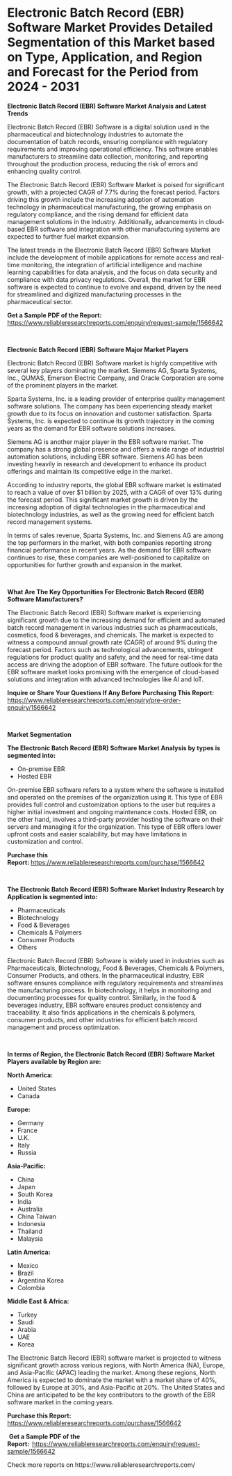 <p><h1>Electronic Batch Record (EBR) Software Market Provides Detailed Segmentation of this Market based on Type, Application, and Region and Forecast for the Period from 2024 - 2031</h1></p><p><strong>Electronic Batch Record (EBR) Software Market Analysis and Latest Trends</strong></p>
<p><p>Electronic Batch Record (EBR) Software is a digital solution used in the pharmaceutical and biotechnology industries to automate the documentation of batch records, ensuring compliance with regulatory requirements and improving operational efficiency. This software enables manufacturers to streamline data collection, monitoring, and reporting throughout the production process, reducing the risk of errors and enhancing quality control.</p><p>The Electronic Batch Record (EBR) Software Market is poised for significant growth, with a projected CAGR of 7.7% during the forecast period. Factors driving this growth include the increasing adoption of automation technology in pharmaceutical manufacturing, the growing emphasis on regulatory compliance, and the rising demand for efficient data management solutions in the industry. Additionally, advancements in cloud-based EBR software and integration with other manufacturing systems are expected to further fuel market expansion.</p><p>The latest trends in the Electronic Batch Record (EBR) Software Market include the development of mobile applications for remote access and real-time monitoring, the integration of artificial intelligence and machine learning capabilities for data analysis, and the focus on data security and compliance with data privacy regulations. Overall, the market for EBR software is expected to continue to evolve and expand, driven by the need for streamlined and digitized manufacturing processes in the pharmaceutical sector.</p></p>
<p><strong>Get a Sample PDF of the Report:&nbsp;</strong> <a href="https://www.reliableresearchreports.com/enquiry/request-sample/1566642">https://www.reliableresearchreports.com/enquiry/request-sample/1566642</a></p>
<p>&nbsp;</p>
<p><strong>Electronic Batch Record (EBR) Software Major Market Players</strong></p>
<p><p>Electronic Batch Record (EBR) Software market is highly competitive with several key players dominating the market. Siemens AG, Sparta Systems, Inc., QUMAS, Emerson Electric Company, and Oracle Corporation are some of the prominent players in the market.</p><p>Sparta Systems, Inc. is a leading provider of enterprise quality management software solutions. The company has been experiencing steady market growth due to its focus on innovation and customer satisfaction. Sparta Systems, Inc. is expected to continue its growth trajectory in the coming years as the demand for EBR software solutions increases.</p><p>Siemens AG is another major player in the EBR software market. The company has a strong global presence and offers a wide range of industrial automation solutions, including EBR software. Siemens AG has been investing heavily in research and development to enhance its product offerings and maintain its competitive edge in the market.</p><p>According to industry reports, the global EBR software market is estimated to reach a value of over $1 billion by 2025, with a CAGR of over 13% during the forecast period. This significant market growth is driven by the increasing adoption of digital technologies in the pharmaceutical and biotechnology industries, as well as the growing need for efficient batch record management systems.</p><p>In terms of sales revenue, Sparta Systems, Inc. and Siemens AG are among the top performers in the market, with both companies reporting strong financial performance in recent years. As the demand for EBR software continues to rise, these companies are well-positioned to capitalize on opportunities for further growth and expansion in the market.</p></p>
<p>&nbsp;</p>
<p><strong>What Are The Key Opportunities For Electronic Batch Record (EBR) Software Manufacturers?</strong></p>
<p><p>The Electronic Batch Record (EBR) Software market is experiencing significant growth due to the increasing demand for efficient and automated batch record management in various industries such as pharmaceuticals, cosmetics, food & beverages, and chemicals. The market is expected to witness a compound annual growth rate (CAGR) of around 9% during the forecast period. Factors such as technological advancements, stringent regulations for product quality and safety, and the need for real-time data access are driving the adoption of EBR software. The future outlook for the EBR software market looks promising with the emergence of cloud-based solutions and integration with advanced technologies like AI and IoT.</p></p>
<p><strong>Inquire or Share Your Questions If Any Before Purchasing This Report:</strong> <a href="https://www.reliableresearchreports.com/enquiry/pre-order-enquiry/1566642">https://www.reliableresearchreports.com/enquiry/pre-order-enquiry/1566642</a></p>
<p>&nbsp;</p>
<p><strong>Market Segmentation</strong></p>
<p><strong>The Electronic Batch Record (EBR) Software Market Analysis by types is segmented into:</strong></p>
<p><ul><li>On-premise EBR</li><li>Hosted EBR</li></ul></p>
<p><p>On-premise EBR software refers to a system where the software is installed and operated on the premises of the organization using it. This type of EBR provides full control and customization options to the user but requires a higher initial investment and ongoing maintenance costs. Hosted EBR, on the other hand, involves a third-party provider hosting the software on their servers and managing it for the organization. This type of EBR offers lower upfront costs and easier scalability, but may have limitations in customization and control.</p></p>
<p><strong>Purchase this Report:&nbsp;</strong><a href="https://www.reliableresearchreports.com/purchase/1566642">https://www.reliableresearchreports.com/purchase/1566642</a></p>
<p>&nbsp;</p>
<p><strong>The Electronic Batch Record (EBR) Software Market Industry Research by Application is segmented into:</strong></p>
<p><ul><li>Pharmaceuticals</li><li>Biotechnology</li><li>Food & Beverages</li><li>Chemicals & Polymers</li><li>Consumer Products</li><li>Others</li></ul></p>
<p><p>Electronic Batch Record (EBR) Software is widely used in industries such as Pharmaceuticals, Biotechnology, Food & Beverages, Chemicals & Polymers, Consumer Products, and others. In the pharmaceutical industry, EBR software ensures compliance with regulatory requirements and streamlines the manufacturing process. In biotechnology, it helps in monitoring and documenting processes for quality control. Similarly, in the food & beverages industry, EBR software ensures product consistency and traceability. It also finds applications in the chemicals & polymers, consumer products, and other industries for efficient batch record management and process optimization.</p></p>
<p>&nbsp;</p>
<p><strong>In terms of Region, the Electronic Batch Record (EBR) Software Market Players available by Region are:</strong></p>
<p>
    <p> <strong> North America: </strong>
        <ul>
            <li>United States</li>
            <li>Canada</li>
        </ul>
        </p> 
    <p> <strong> Europe: </strong>
        <ul>
            <li>Germany</li>
            <li>France</li>
            <li>U.K.</li>
            <li>Italy</li>
            <li>Russia</li>
        </ul>
        </p> 
    <p> <strong> Asia-Pacific: </strong>
        <ul>
            <li>China</li>
            <li>Japan</li>
            <li>South Korea</li>
            <li>India</li>
            <li>Australia</li>
            <li>China Taiwan</li>
            <li>Indonesia</li>
            <li>Thailand</li>
            <li>Malaysia</li>
        </ul>
        </p> 
    <p> <strong> Latin America: </strong>
        <ul>
            <li>Mexico</li>
            <li>Brazil</li>
            <li>Argentina Korea</li>
            <li>Colombia</li>
        </ul>
        </p> 
    <p> <strong> Middle East & Africa: </strong>
        <ul>
            <li>Turkey</li>
            <li>Saudi</li>
            <li>Arabia</li>
            <li>UAE</li>
            <li>Korea</li>
        </ul>
    </p>
    </p>
<p><p>The Electronic Batch Record (EBR) software market is projected to witness significant growth across various regions, with North America (NA), Europe, and Asia-Pacific (APAC) leading the market. Among these regions, North America is expected to dominate the market with a market share of 40%, followed by Europe at 30%, and Asia-Pacific at 20%. The United States and China are anticipated to be the key contributors to the growth of the EBR software market in the coming years.</p></p>
<p><strong>Purchase this Report: </strong><a href="https://www.reliableresearchreports.com/purchase/1566642">https://www.reliableresearchreports.com/purchase/1566642</a></p>
<p>&nbsp;<strong>Get a Sample PDF of the Report:&nbsp;&nbsp;</strong><a href="https://www.reliableresearchreports.com/enquiry/request-sample/1566642">https://www.reliableresearchreports.com/enquiry/request-sample/1566642</a></p>
<p><strong></strong></p>
<p>Check more reports on https://www.reliableresearchreports.com/</p>